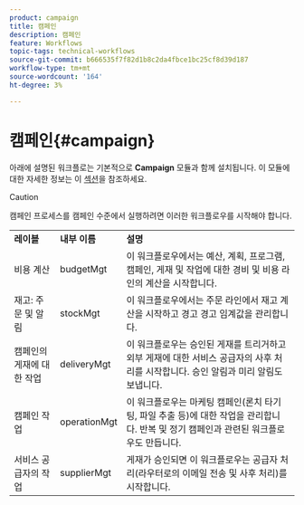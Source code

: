 ```yaml
---
product: campaign
title: 캠페인
description: 캠페인
feature: Workflows
topic-tags: technical-workflows
source-git-commit: b666535f7f82d1b8c2da4fbce1bc25cf8d39d187
workflow-type: tm+mt
source-wordcount: '164'
ht-degree: 3%

---
```



# 캠페인{#campaign}



아래에 설명된 워크플로는 기본적으로 **Campaign** 모듈과 함께 설치됩니다. 이 모듈에 대한 자세한 정보는 이 [섹션](../../campaign/using/designing-marketing-campaigns.md)을 참조하세요.

>[!CAUTION]
>
>캠페인 프로세스를 캠페인 수준에서 실행하려면 이러한 워크플로우를 시작해야 합니다.

<table> 
 <tbody> 
  <tr> 
   <td> <strong>레이블</strong><br /> </td> 
   <td> <strong>내부 이름</strong><br /> </td> 
   <td> <strong>설명</strong><br /> </td> 
  </tr> 
  <tr> 
   <td> <span class="uicontrol">비용 계산</span> <br /> </td> 
   <td> <span class="uicontrol">budgetMgt</span> <br /> </td> 
   <td> 이 워크플로우에서는 예산, 계획, 프로그램, 캠페인, 게재 및 작업에 대한 경비 및 비용 라인의 계산을 시작합니다.<br /> </td> 
  </tr> 
  <tr> 
   <td> <span class="uicontrol">재고: 주문 및 알림</span> <br /> </td> 
   <td> <span class="uicontrol">stockMgt</span> <br /> </td> 
   <td> 이 워크플로우에서는 주문 라인에서 재고 계산을 시작하고 경고 경고 임계값을 관리합니다.<br /> </td> 
  </tr> 
  <tr> 
   <td> <span class="uicontrol">캠페인의 게재에 대한 작업</span> <br /> </td> 
   <td> <span class="uicontrol">deliveryMgt</span> <br /> </td> 
   <td> 이 워크플로우는 승인된 게재를 트리거하고 외부 게재에 대한 서비스 공급자의 사후 처리를 시작합니다. 승인 알림과 미리 알림도 보냅니다.<br /> </td> 
  </tr> 
  <tr> 
   <td> <span class="uicontrol">캠페인 작업</span> <br /> </td> 
   <td> <span class="uicontrol">operationMgt</span> <br /> </td> 
   <td> 이 워크플로우는 마케팅 캠페인(론치 타기팅, 파일 추출 등)에 대한 작업을 관리합니다. 반복 및 정기 캠페인과 관련된 워크플로우도 만듭니다.<br /> </td> 
  </tr> 
  <tr> 
   <td> 서비스 공급자의 <span class="uicontrol">작업</span> <br /> </td> 
   <td> <span class="uicontrol">supplierMgt</span> <br /> </td> 
   <td> 게재가 승인되면 이 워크플로우는 공급자 처리(라우터로의 이메일 전송 및 사후 처리)를 시작합니다. <br /> </td> 
  </tr> 
 </tbody> 
</table>

